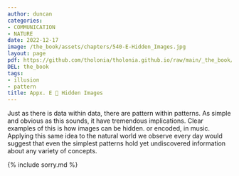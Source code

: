 ```yaml
---
author: duncan
categories:
- COMMUNICATION
- NATURE
date: 2022-12-17
image: /the_book/assets/chapters/540-E-Hidden_Images.jpg
layout: page
pdf: https://github.com/tholonia/tholonia.github.io/raw/main/_the_book/assets/chapters/540-E-Hidden_Images.pdf
DEL: the_book
tags:
- illusion
- pattern
title: Appx. E 📜 Hidden Images
---
```


Just as there is data within data, there are pattern within patterns.  As simple and obvious as this sounds, it have tremendous implications.  Clear examples of this is how images can be hidden. or encoded, in music. Applying this same idea to the natural world we observe every day would suggest that even the simplest patterns hold yet undiscovered information about any variety of concepts.<!--more-->

{% include sorry.md %}